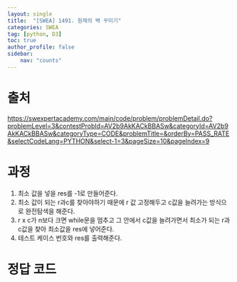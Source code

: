 ```yaml
---
layout: single
title:  "[SWEA] 1491. 원재의 벽 꾸미기"
categories: SWEA
tag: [python, D3]
toc: true
author_profile: false
sidebar:
    nav: "counts"
---
```


# 출처
<https://swexpertacademy.com/main/code/problem/problemDetail.do?problemLevel=3&contestProbId=AV2b9AkKACkBBASw&categoryId=AV2b9AkKACkBBASw&categoryType=CODE&problemTitle=&orderBy=PASS_RATE&selectCodeLang=PYTHON&select-1=3&pageSize=10&pageIndex=9>


  
  
# 과정
1. 최소 값을 넣을 res를 -1로 만들어준다.
2. 최소 값이 되는 r과c를 찾아야하기 때문에 r 값 고정해두고 c값을 늘려가는 방식으로 완전탐색을 해준다.
3. r x c가 n보다 크면 while문을 멈추고 그 안에서 c값을 늘려가면서 최소가 되는 r과c값을 찾아 최소값을 res에 넣어준다.
4. 테스트 케이스 번호와 res를 출력해준다.


  




# 정답 코드
<script src="https://gist.github.com/kghees/b2e40b22e9bb72b6e65157b9fe569db5.js"></script>
      